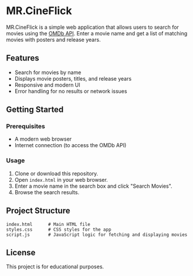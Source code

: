 # MR.CineFlick

MR.CineFlick is a simple web application that allows users to search for movies using the [OMDb API](https://www.omdbapi.com/). Enter a movie name and get a list of matching movies with posters and release years.


## Features

- Search for movies by name
- Displays movie posters, titles, and release years
- Responsive and modern UI
- Error handling for no results or network issues

## Getting Started

### Prerequisites

- A modern web browser
- Internet connection (to access the OMDb API)

### Usage

1. Clone or download this repository.
2. Open `index.html` in your web browser.
3. Enter a movie name in the search box and click "Search Movies".
4. Browse the search results.

## Project Structure

```
index.html      # Main HTML file
styles.css      # CSS styles for the app
script.js       # JavaScript logic for fetching and displaying movies
```

## License

This project is for educational purposes.
